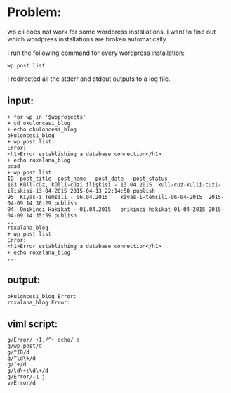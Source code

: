 # Problem:

wp cli does not work for some wordpress installations. I want to find out which wordpress installations are broken automatically.

I run the following command for every wordpress installation:

    wp post list

I redirected all the stderr and stdout outputs to a log file.

## input:

    + for wp in '$wpprojects'
    + cd okuloncesi_blog
    + echo okuloncesi_blog
    okuloncesi_blog
    + wp post list
    Error: 
    <h1>Error establishing a database connection</h1>
    + echo roxalana_blog
    pdad
    + wp post list
    ID	post_title	post_name	post_date	post_status
    103	Küll-cüz, külli-cüzi ilişkisi - 13.04.2015	kull-cuz-kulli-cuzi-iliskisi-13-04-2015	2015-04-13 22:14:58	publish
    95	Kıyas-ı Temsili - 06.04.2015	kiyas-i-temsili-06-04-2015	2015-04-09 14:36:29	publish
    94	Onikinci Hakikat - 01.04.2015	onikinci-hakikat-01-04-2015	2015-04-09 14:35:59	publish
    ...
    roxalana_blog
    + wp post list
    Error: 
    <h1>Error establishing a database connection</h1>
    + echo roxalana_blog
    ...

## output:

    okuloncesi_blog Error: 
    roxalana_blog Error: 

## viml script:

    g/Error/ +1,/^+ echo/ d
    g/wp post/d
    g/^ID/d
    g/^\d\+/d
    g/^+/d
    g/\d\+:\d\+/d
    g/Error/-1 j
    v/Error/d
